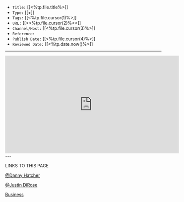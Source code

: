 
-   `Title:` [[<%tp.file.title%>]]
-   `Type:` [[+]]
-   `Tags:` [[<%tp.file.cursor(1)%>]]
-   `URL:` [[<<%tp.file.cursor(2)%>>]]
-   `Channel/Host:` [[<%tp.file.cursor(3)%>]]
-   `Reference:`
-   `Publish Date:` [[<%tp.file.cursor(4)%>]]
-   `Reviewed Date:` [[<%tp.date.now()%>]]

---
<center><iframe width="560" height="315" src="https://www.youtube.com/embed/"         frameborder="0" allow="accelerometer; autoplay; encrypted-media; gyroscope; picture-in-picture" allowfullscreen></iframe></center>
---

LINKS TO THIS PAGE

[@Danny Hatcher](https://publish.obsidian.md/bryan-jenks/Z/%40Danny+Hatcher)

[@Justin DiRose](https://publish.obsidian.md/bryan-jenks/Z/%40Justin+DiRose)

[Business](https://publish.obsidian.md/bryan-jenks/Z/Business)